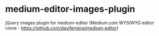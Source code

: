 medium-editor-images-plugin
===========================

jQuery images plugin for medium-editor (Medium.com WYSIWYG editor clone - https://github.com/daviferreira/medium-editor)
